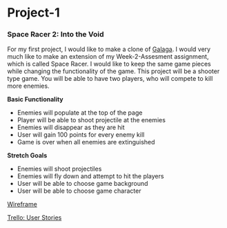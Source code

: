 # Project-1

### Space Racer 2: Into the Void

For my first project, I would like to make a clone of [Galaga](https://en.wikipedia.org/wiki/Galaga). 
I would very much like to make an extension of my Week-2-Assesment assignment, which is called Space Racer. I would like to keep the same game pieces while changing the functionality of the game. This project will be a shooter type game. You will be able to have two players, who will compete to kill more enemies. 

**Basic Functionality**
- Enemies will populate at the top of the page
- Player will be able to shoot projectile at the enemies
- Enemies will disappear as they are hit
- User will gain 100 points for every enemy kill
- Game is over when all enemies are extinguished

**Stretch Goals**
- Enemies will shoot projectiles 
- Enemies will fly down and attempt to hit the players
- User will be able to choose game background
- User will be able to choose game character

[Wireframe](https://wireframepro.mockflow.com/view/Df2fb730c406af0ed6065636ccfa218b3)

[Trello: User Stories](https://trello.com/b/4SNpbblF/space-racer-2-into-the-void)
